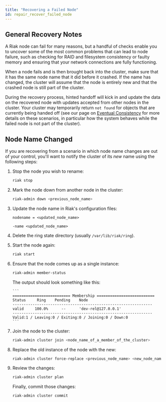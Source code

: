 ```yaml
---
title: "Recovering a Failed Node"
id: repair_recover_failed_node
---
```


## General Recovery Notes

A Riak node can fail for many reasons, but a handful of checks enable you to
uncover some of the most common problems that can lead to node failure, 
such as checking for RAID and filesystem consistency or faulty memory and 
ensuring that your network connections are fully functioning.

When a node fails and is then brought back into the cluster, make sure that it has the same node name that it did before it crashed. If the name has changed, the cluster will assume that the node is entirely new and that the crashed node is still part of the cluster.

During the recovery process, hinted handoff will kick in and update the data on
the recovered node with updates accepted from other nodes in the cluster. Your
cluster may temporarily return `not found` for objects that are currently
being handed off (see our page on [Eventual Consistency](../../learn/concepts/eventual-consistency) for more details on
these scenarios, in particular how the system behaves while the failed node is
not part of the cluster).

## Node Name Changed

If you are recovering from a scenario in which node name changes are out of
your control, you'll want to notify the cluster of its *new* name using the
following steps:

1. Stop the node you wish to rename:

   ```bash
   riak stop
   ```


2. Mark the node down from another node in the cluster:

   ```bash
   riak-admin down <previous_node_name>
   ```

3. Update the node name in Riak's configuration files:

   ```riakconf
   nodename = <updated_node_name>
   ```

   ```vmargs
   -name <updated_node_name>
   ```

4. Delete the ring state directory (usually `/var/lib/riak/ring`).

5. Start the node again:

   ```bash
   riak start
   ```

6. Ensure that the node comes up as a single instance:

   ```bash
   riak-admin member-status
   ```

    The output should look something like this:

       ```
       ========================== Membership ==========================
       Status     Ring    Pending    Node
       ---------------------------------------------------------------
       valid     100.0%      --      'dev-rel@127.0.0.1'
       ---------------------------------------------------------------
       Valid:1 / Leaving:0 / Exiting:0 / Joining:0 / Down:0
       ```

7. Join the node to the cluster:

   ```bash
   riak-admin cluster join <node_name_of_a_member_of_the_cluster>
   ```

8. Replace the old instance of the node with the new:

   ```bash
   riak-admin cluster force-replace <previous_node_name> <new_node_name>
   ```

9. Review the changes:

   ```bash
   riak-admin cluster plan
   ```

   Finally, commit those changes:

   ```bash
   riak-admin cluster commit
   ```
